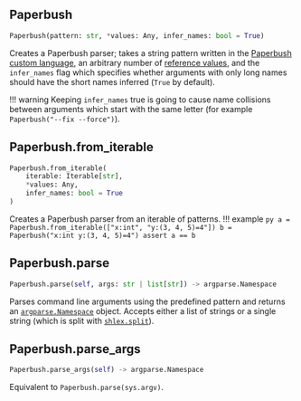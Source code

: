 ## Paperbush

```py
Paperbush(pattern: str, *values: Any, infer_names: bool = True)
```
Creates a Paperbush parser; takes a string pattern
written in the [Paperbush custom language](dsl.md), an arbitrary number of
[reference values](dsl.md#value-references), and the `infer_names` flag which
specifies whether arguments with only long names should have the short names
inferred (`True` by default).

!!! warning
    Keeping `infer_names` true is going to cause name collisions between
    arguments which start with the same letter (for example
    `Paperbush("--fix --force")`).


## Paperbush.from_iterable
```py
Paperbush.from_iterable(
    iterable: Iterable[str],
    *values: Any,
    infer_names: bool = True
)
```
Creates a Paperbush parser from an iterable of patterns.
!!! example
    ```py
    a = Paperbush.from_iterable(["x:int", "y:(3, 4, 5)=4"])
    b = Paperbush("x:int y:(3, 4, 5)=4")
    assert a == b
    ```

## Paperbush.parse

```py
Paperbush.parse(self, args: str | list[str]) -> argparse.Namespace
```

Parses command line arguments using the predefined pattern and returns an
[`argparse.Namespace`](https://docs.python.org/3/library/argparse.html#argparse.Namespace)
object. Accepts either a list of strings or a single string (which is split
with [`shlex.split`](https://docs.python.org/3/library/shlex.html#shlex.split)).


## Paperbush.parse_args

```py
Paperbush.parse_args(self) -> argparse.Namespace
```
Equivalent to `Paperbush.parse(sys.argv)`.